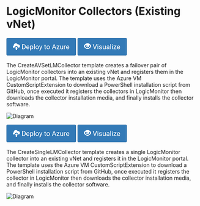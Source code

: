 # LogicMonitor Collectors (Existing vNet)

[![Deploy to Azure](/Azure/Images/azure_deploy.png)](https://portal.azure.com/#create/Microsoft.Template/uri/https%3A%2F%2Fraw.githubusercontent.com%2Fans-cst%2Fcloud-scripts%2Fmaster%2FAzure%2FLogicMonitor%2FLogicMonitor-Collector-Existing-Network%2FCreateAVSetLMCollector.json)
[![Deploy to Azure](/Azure/Images/azure_view.png)](http://armviz.io/#/?load=https%3A%2F%2Fraw.githubusercontent.com%2Fans-cst%2Fcloud-scripts%2Fmaster%2FAzure%2FLogicMonitor%2FLogicMonitor-Collector-Existing-Network%2FCreateAVSetLMCollector.json)

The CreateAVSetLMCollector template creates a failover pair of LogicMonitor collectors into an existing vNet and registers them in the LogicMonitor portal. The template uses the Azure VM CustomScriptExtension to download a PowerShell installation script from GitHub, once executed it registers the collectors in LogicMonitor then downloads the collector installation media, and finally installs the collector software. 

![Diagram](/LogicMonitor-Collector-Existing-Network/CreateLMCollectorAVSet.png)


[![Deploy to Azure](/Azure/Images/azure_deploy.png)](https://portal.azure.com/#create/Microsoft.Template/uri/https%3A%2F%2Fraw.githubusercontent.com%2Fans-cst%2Fcloud-scripts%2Fmaster%2FAzure%2FLogicMonitor%2FLogicMonitor-Collector-Existing-Network%2FCreateSingleLMCollector.json)
[![Deploy to Azure](/Azure/Images/azure_view.png)](http://armviz.io/#/?load=https%3A%2F%2Fraw.githubusercontent.com%2Fans-cst%2Fcloud-scripts%2Fmaster%2FAzure%2FLogicMonitor%2FLogicMonitor-Collector-Existing-Network%2FCreateSingleLMCollector.json)

The CreateSingleLMCollector template creates a single LogicMonitor collector into an existing vNet and registers it in the LogicMonitor portal. The template uses the Azure VM CustomScriptExtension to download a PowerShell installation script from GitHub, once executed it registers the collector in LogicMonitor then downloads the collector installation media, and finally installs the collector software. 

![Diagram](/LogicMonitor-Collector-Existing-Network/CreateLMCollectorSingleVM.png)